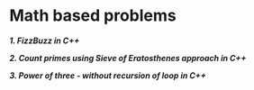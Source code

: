 # Math based problems

***1. FizzBuzz in C++***

***2. Count primes using Sieve of Eratosthenes approach in C++***

***3. Power of three - without recursion of loop in C++***

